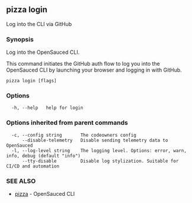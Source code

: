 ## pizza login

Log into the CLI via GitHub

### Synopsis

Log into the OpenSauced CLI.

This command initiates the GitHub auth flow to log you into the OpenSauced CLI
by launching your browser and logging in with GitHub.

```
pizza login [flags]
```

### Options

```
  -h, --help   help for login
```

### Options inherited from parent commands

```
  -c, --config string       The codeowners config
      --disable-telemetry   Disable sending telemetry data to OpenSauced
  -l, --log-level string    The logging level. Options: error, warn, info, debug (default "info")
      --tty-disable         Disable log stylization. Suitable for CI/CD and automation
```

### SEE ALSO

* [pizza](pizza.md)	 - OpenSauced CLI

